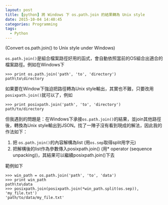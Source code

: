 ```yaml
---
layout: post
title: [python] 將 Windows 下 os.path.join 的結果轉為 Unix style
date: 2015-10-04 14:40:45
categories: Programming
tags:
  - Python
---
```


(Convert os.path.join() to Unix style under Windows)​

`os.path.join()`是組合檔案路徑好用的函式，會自動依照當前的OS組合出適合的檔案路徑。例如在Windows下

```
>>> print os.path.join('path', 'to', 'directory') 
path\to\directory
```

如果要在Window下強迫把路徑轉為Unix style輸出，其實也不難，只要改用`posixpath.join()`就可以了，例如

```
>>> print posixpath.join('path', 'to', 'directory') 
path/to/directory
```

但我遇到的問題是：在Windows下承接`os.path.join()`的結果，並join其他路徑後，轉換為Unix style輸出到JSON。找了一陣子沒有看到現成的解法，因此我的作法如下：

1. 把 `os.path.join()`的內容解構為list (用`os.sep`取得split用字元)
2. 把解構後的list作為參數傳入posixpath.join() (用* operator (sequence unpacking))，其結果可以繼續posixpath.join()下去

範例如下

```
>>> win_path = os.path.join('path', 'to', 'data')
>>> print win_path
path\to\data
>>> posixpath.join(posixpath.join(*win_path.split(os.sep)), 'my_file.txt')
'path/to/data/my_file.txt'
```